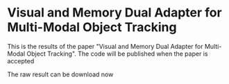 # Visual and Memory Dual Adapter for Multi-Modal Object Tracking 
This is the results of the paper "Visual and Memory Dual Adapter for Multi-Modal Object Tracking". The code will be published when the paper is accepted

The raw result can be download now
